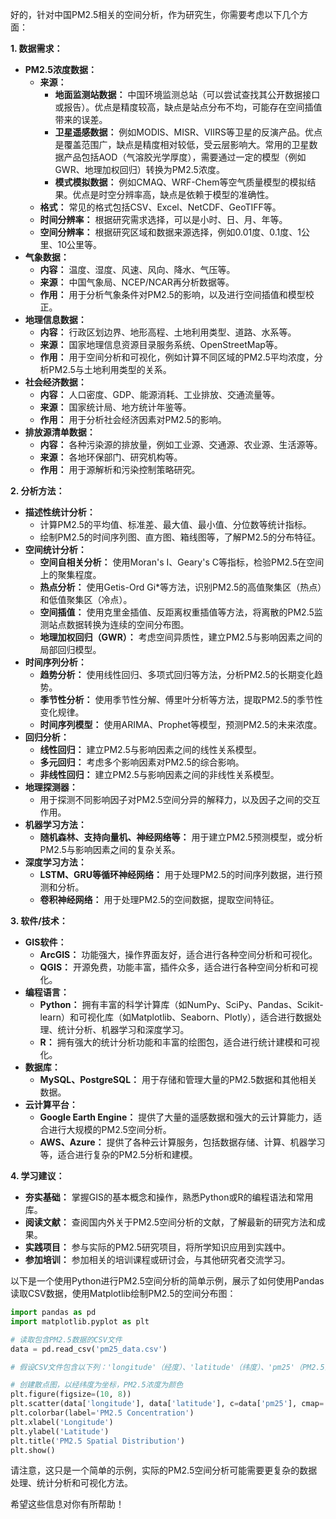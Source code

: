 好的，针对中国PM2.5相关的空间分析，作为研究生，你需要考虑以下几个方面：

**1. 数据需求：**

*   **PM2.5浓度数据：**
    *   **来源：**
        *   **地面监测站数据：** 中国环境监测总站（可以尝试查找其公开数据接口或报告）。优点是精度较高，缺点是站点分布不均，可能存在空间插值带来的误差。
        *   **卫星遥感数据：** 例如MODIS、MISR、VIIRS等卫星的反演产品。优点是覆盖范围广，缺点是精度相对较低，受云层影响大。常用的卫星数据产品包括AOD（气溶胶光学厚度），需要通过一定的模型（例如GWR、地理加权回归）转换为PM2.5浓度。
        *   **模式模拟数据：** 例如CMAQ、WRF-Chem等空气质量模型的模拟结果。优点是时空分辨率高，缺点是依赖于模型的准确性。
    *   **格式：** 常见的格式包括CSV、Excel、NetCDF、GeoTIFF等。
    *   **时间分辨率：** 根据研究需求选择，可以是小时、日、月、年等。
    *   **空间分辨率：** 根据研究区域和数据来源选择，例如0.01度、0.1度、1公里、10公里等。
*   **气象数据：**
    *   **内容：** 温度、湿度、风速、风向、降水、气压等。
    *   **来源：** 中国气象局、NCEP/NCAR再分析数据等。
    *   **作用：** 用于分析气象条件对PM2.5的影响，以及进行空间插值和模型校正。
*   **地理信息数据：**
    *   **内容：** 行政区划边界、地形高程、土地利用类型、道路、水系等。
    *   **来源：** 国家地理信息资源目录服务系统、OpenStreetMap等。
    *   **作用：** 用于空间分析和可视化，例如计算不同区域的PM2.5平均浓度，分析PM2.5与土地利用类型的关系。
*   **社会经济数据：**
    *   **内容：** 人口密度、GDP、能源消耗、工业排放、交通流量等。
    *   **来源：** 国家统计局、地方统计年鉴等。
    *   **作用：** 用于分析社会经济因素对PM2.5的影响。
*   **排放源清单数据：**
    *   **内容：** 各种污染源的排放量，例如工业源、交通源、农业源、生活源等。
    *   **来源：** 各地环保部门、研究机构等。
    *   **作用：** 用于源解析和污染控制策略研究。

**2. 分析方法：**

*   **描述性统计分析：**
    *   计算PM2.5的平均值、标准差、最大值、最小值、分位数等统计指标。
    *   绘制PM2.5的时间序列图、直方图、箱线图等，了解PM2.5的分布特征。
*   **空间统计分析：**
    *   **空间自相关分析：** 使用Moran's I、Geary's C等指标，检验PM2.5在空间上的聚集程度。
    *   **热点分析：** 使用Getis-Ord Gi\*等方法，识别PM2.5的高值聚集区（热点）和低值聚集区（冷点）。
    *   **空间插值：** 使用克里金插值、反距离权重插值等方法，将离散的PM2.5监测站点数据转换为连续的空间分布图。
    *   **地理加权回归（GWR）：** 考虑空间异质性，建立PM2.5与影响因素之间的局部回归模型。
*   **时间序列分析：**
    *   **趋势分析：** 使用线性回归、多项式回归等方法，分析PM2.5的长期变化趋势。
    *   **季节性分析：** 使用季节性分解、傅里叶分析等方法，提取PM2.5的季节性变化规律。
    *   **时间序列模型：** 使用ARIMA、Prophet等模型，预测PM2.5的未来浓度。
*   **回归分析：**
    *   **线性回归：** 建立PM2.5与影响因素之间的线性关系模型。
    *   **多元回归：** 考虑多个影响因素对PM2.5的综合影响。
    *   **非线性回归：** 建立PM2.5与影响因素之间的非线性关系模型。
*   **地理探测器：**
    *   用于探测不同影响因子对PM2.5空间分异的解释力，以及因子之间的交互作用。
*   **机器学习方法：**
    *   **随机森林、支持向量机、神经网络等：** 用于建立PM2.5预测模型，或分析PM2.5与影响因素之间的复杂关系。
*   **深度学习方法：**
    *   **LSTM、GRU等循环神经网络：** 用于处理PM2.5的时间序列数据，进行预测和分析。
    *   **卷积神经网络：** 用于处理PM2.5的空间数据，提取空间特征。

**3. 软件/技术：**

*   **GIS软件：**
    *   **ArcGIS：** 功能强大，操作界面友好，适合进行各种空间分析和可视化。
    *   **QGIS：** 开源免费，功能丰富，插件众多，适合进行各种空间分析和可视化。
*   **编程语言：**
    *   **Python：** 拥有丰富的科学计算库（如NumPy、SciPy、Pandas、Scikit-learn）和可视化库（如Matplotlib、Seaborn、Plotly），适合进行数据处理、统计分析、机器学习和深度学习。
    *   **R：** 拥有强大的统计分析功能和丰富的绘图包，适合进行统计建模和可视化。
*   **数据库：**
    *   **MySQL、PostgreSQL：** 用于存储和管理大量的PM2.5数据和其他相关数据。
*   **云计算平台：**
    *   **Google Earth Engine：** 提供了大量的遥感数据和强大的云计算能力，适合进行大规模的PM2.5空间分析。
    *   **AWS、Azure：** 提供了各种云计算服务，包括数据存储、计算、机器学习等，适合进行复杂的PM2.5分析和建模。

**4. 学习建议：**

*   **夯实基础：** 掌握GIS的基本概念和操作，熟悉Python或R的编程语法和常用库。
*   **阅读文献：** 查阅国内外关于PM2.5空间分析的文献，了解最新的研究方法和成果。
*   **实践项目：** 参与实际的PM2.5研究项目，将所学知识应用到实践中。
*   **参加培训：** 参加相关的培训课程或研讨会，与其他研究者交流学习。

以下是一个使用Python进行PM2.5空间分析的简单示例，展示了如何使用Pandas读取CSV数据，使用Matplotlib绘制PM2.5的空间分布图：

```python
import pandas as pd
import matplotlib.pyplot as plt

# 读取包含PM2.5数据的CSV文件
data = pd.read_csv('pm25_data.csv')

# 假设CSV文件包含以下列：'longitude'（经度）、'latitude'（纬度）、'pm25'（PM2.5浓度）

# 创建散点图，以经纬度为坐标，PM2.5浓度为颜色
plt.figure(figsize=(10, 8))
plt.scatter(data['longitude'], data['latitude'], c=data['pm25'], cmap='jet')
plt.colorbar(label='PM2.5 Concentration')
plt.xlabel('Longitude')
plt.ylabel('Latitude')
plt.title('PM2.5 Spatial Distribution')
plt.show()
```

请注意，这只是一个简单的示例，实际的PM2.5空间分析可能需要更复杂的数据处理、统计分析和可视化方法。

希望这些信息对你有所帮助！

